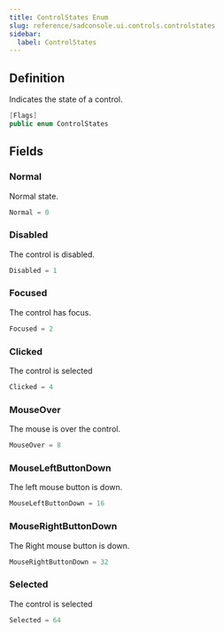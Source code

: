 ```yaml
---
title: ControlStates Enum
slug: reference/sadconsole.ui.controls.controlstates
sidebar:
  label: ControlStates
---
```

## Definition

Indicates the state of a control.

```csharp title="C#"
[Flags]
public enum ControlStates
```


## Fields

### Normal

Normal state.

```csharp title="C#"
Normal = 0
```

### Disabled

The control is disabled.

```csharp title="C#"
Disabled = 1
```

### Focused

The control has focus.

```csharp title="C#"
Focused = 2
```

### Clicked

The control is selected

```csharp title="C#"
Clicked = 4
```

### MouseOver

The mouse is over the control.

```csharp title="C#"
MouseOver = 8
```

### MouseLeftButtonDown

The left mouse button is down.

```csharp title="C#"
MouseLeftButtonDown = 16
```

### MouseRightButtonDown

The Right mouse button is down.

```csharp title="C#"
MouseRightButtonDown = 32
```

### Selected

The control is selected

```csharp title="C#"
Selected = 64
```